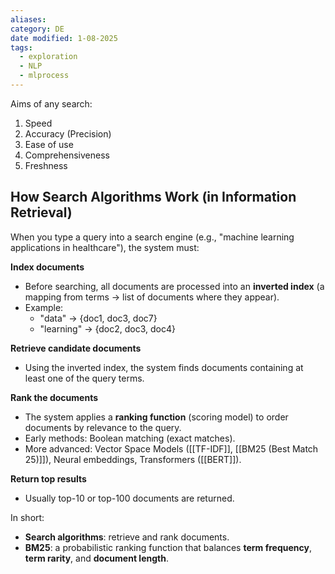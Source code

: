 ```yaml
---
aliases:
category: DE
date modified: 1-08-2025
tags:
  - exploration
  - NLP
  - mlprocess
---
```


Aims of any search:
1. Speed
2. Accuracy (Precision)
3. Ease of use 
4. Comprehensiveness
5. Freshness
## How Search Algorithms Work (in Information Retrieval)

When you type a query into a search engine (e.g., "machine learning applications in healthcare"), the system must:

**Index documents**
   * Before searching, all documents are processed into an **inverted index** (a mapping from terms → list of documents where they appear).
   * Example:
     * "data" → {doc1, doc3, doc7}
     * "learning" → {doc2, doc3, doc4}

**Retrieve candidate documents**
   * Using the inverted index, the system finds documents containing at least one of the query terms.

**Rank the documents**
   * The system applies a **ranking function** (scoring model) to order documents by relevance to the query.
   * Early methods: Boolean matching (exact matches).
   * More advanced: Vector Space Models ([[TF-IDF]], [[BM25 (Best Match 25)]]), Neural embeddings, Transformers ([[BERT]]).

**Return top results**
   * Usually top-10 or top-100 documents are returned.

In short:
* **Search algorithms**: retrieve and rank documents.
* **BM25**: a probabilistic ranking function that balances **term frequency**, **term rarity**, and **document length**.
